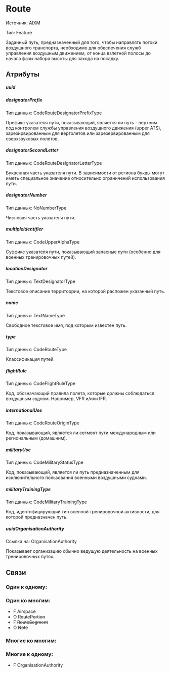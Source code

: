 Route
===============
Источник: [AIXM](https://extranet.eurocontrol.int/http://webprisme.cfmu.eurocontrol.int/aixmwiki_public/bin/view/AIXM/Class_Route)

Тип: Feature

Заданный путь, предназначенный для того, чтобы направлять потоки воздушного транспорта, необходимо для обеспечения служб управления воздушным движением, от конца взлетной полосы до начала фазы набора высоты для захода на посадку.

## Атрибуты

##### uuid

##### designatorPrefix
Тип данных: CodeRouteDesignatorPrefixType

Префикс указателя пути, показывающий, является ли путь - верхним под контролем службы управления воздушного движения (upper ATS), зарезирвированным для вертолетов или зарезервированным для сверхзвуковых полетов.

##### designatorSecondLetter
Тип данных: CodeRouteDesignatorLetterType

Буквенная часть указателя пути. В зависимости от региона буквы могут иметь специальное значение относительно ограничений использования пути.

##### designatorNumber
Тип данных: NoNumberType

Числовая часть указателя пути.

##### multipleIdentifier
Тип данных: CodeUpperAlphaType

Суффикс указателя пути, показывающий запасные пути (особенно для военных тренировочных путей).

##### locationDesignator
Тип данных: TextDesignatorType

Текстовое описание территоррии, на которой распожен указанный путь.

##### name
Тип данных: TextNameType

Свободное текстовое имя, под которым известен путь.

##### type
Тип данных: CodeRouteType

Классификация путей.

##### flightRule
Тип данных: CodeFlightRuleType

Код, обозначающий правила полета, которые должны соблюдаться воздушным судном. Например, VFR и/или IFR.

##### internationalUse
Тип данных: CodeRouteOriginType

Код, показывающий, является ли сегмент пути международным или региональным (домашним).

##### militaryUse
Тип данных: CodeMilitaryStatusType

Код, показывающий, является ли путь предназначенным для исключительного пользования военными воздушными суднами.

##### militaryTrainingType
Тип данных: CodeMilitaryTrainingType

Код, идентифицирующий тип военной тренировочной активности, для которой предназначен путь.

##### uuidOrganisationAuthority
Ссылка на: OrganisationAuthority

Показывает организацию обычно ведущую деятельность на военных тренировочных путях.

## Связи

### Один к одному:

### Один ко многим:

- F Airspace
- O ~~RoutePortion~~
- F ~~RouteSegment~~
- O ~~Note~~

### Многие ко многим:


### Многие к одному:

- F OrganisationAuthority


